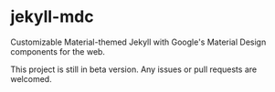 # jekyll-mdc
Customizable Material-themed Jekyll with Google's Material Design components for the web.

This project is still in beta version. Any issues or pull requests are welcomed.
